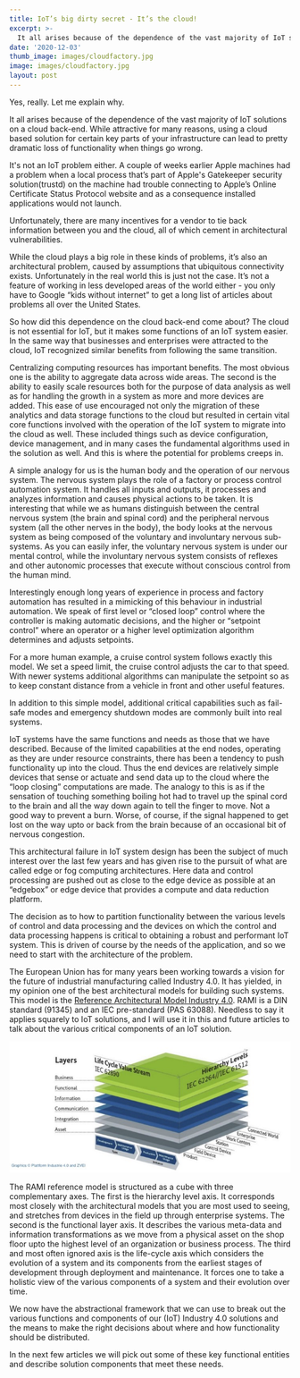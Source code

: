 ```yaml
---
title: IoT’s big dirty secret - It’s the cloud!
excerpt: >-
  It all arises because of the dependence of the vast majority of IoT solutions on a cloud back-end.
date: '2020-12-03'
thumb_image: images/cloudfactory.jpg
image: images/cloudfactory.jpg
layout: post
---
```



Yes, really. Let me explain why.

It all arises because of the dependence of the vast majority of IoT solutions on a cloud back-end. While attractive for many reasons, using a cloud based solution for certain key parts of your infrastructure can lead to pretty dramatic loss of functionality when things go wrong.

It's not an IoT problem either. A couple of weeks earlier Apple machines had a problem when a local process that’s part of Apple's Gatekeeper security solution(trustd) on the machine had trouble connecting to Apple’s Online Certificate Status Protocol website and as a consequence installed applications would not launch.

Unfortunately, there are many incentives for a vendor to tie back information between you and the cloud, all of which cement in architectural vulnerabilities.

While the cloud plays a big role in these kinds of problems, it’s also an architectural problem, caused by assumptions that ubiquitous connectivity exists. Unfortunately in the real world this is just not the case. It’s not a feature of working in less developed areas of the world either - you only have to Google “kids without internet” to get a long list of articles about problems all over the United States.

So how did this dependence on the cloud back-end come about? The cloud is not essential for IoT, but it makes some functions of an IoT system easier. In the same way that businesses and enterprises were attracted to the cloud, IoT recognized similar benefits from following the same transition.

Centralizing computing resources has important benefits. The most obvious one is the ability to aggregate data across wide areas. The second is the ability to easily scale resources both for the purpose of data analysis as well as for handling the growth in a system as more and more devices are added. This ease of use encouraged not only the migration of these analytics and data storage functions to the cloud but resulted in certain vital core functions involved with the operation of the IoT system to migrate into the cloud as well. These included things such as device configuration, device management, and in many cases the fundamental algorithms used in the solution as well. And this is where the potential for problems creeps in.

A simple analogy for us is the human body and the operation of our nervous system. The nervous system plays the role of a factory or process control automation system. It handles all inputs and outputs, it processes and analyzes information and causes physical actions to be taken. It is interesting that while we as humans distinguish between the central nervous system (the brain and spinal cord) and the peripheral nervous system (all the other nerves in the body), the body looks at the nervous system as being composed of the voluntary and involuntary nervous sub-systems. As you can easily infer, the voluntary nervous system is under our mental control, while the involuntary nervous system consists of reflexes and other autonomic processes that execute without conscious control from the human mind.

Interestingly enough long years of experience in process and factory automation has resulted in a mimicking of this behaviour in industrial automation. We speak of first level or “closed loop” control where the controller is making automatic decisions, and the higher or “setpoint control” where an operator or a higher level optimization algorithm determines and adjusts setpoints.

For a more human example, a cruise control system follows exactly this model. We set a speed limit, the cruise control adjusts the car to that speed. With newer systems additional algorithms can manipulate the setpoint so as to keep constant distance from a vehicle in front and other useful features.

In addition to this simple model, additional critical capabilities such as fail-safe modes and emergency shutdown modes are commonly built into real systems.

IoT systems have the same functions and needs as those that we have described. Because of the limited capabilities at the end nodes, operating as they are under resource constraints, there has been a tendency to push functionality up into the cloud. Thus the end devices are relatively simple devices that sense or actuate and send data up to the cloud where the “loop closing” computations are made. The analogy to this is as if the sensation of touching something boiling hot had to travel up the spinal cord to the brain and all the way down again to tell the finger to move. Not a good way to prevent a burn. Worse, of course, if the signal happened to get lost on the way upto or back from the brain because of an occasional bit of nervous congestion.

This architectural failure in IoT system design has been the subject of much interest over the last few years and has given rise to the pursuit of what are called edge or fog computing architectures. Here data and control processing are pushed out as close to the edge device as possible at an “edgebox” or edge device that provides a compute and data reduction platform.

The decision as to how to partition functionality between the various levels of control and data processing and the devices on which the control and data processing happens is critical to obtaining a robust and performant IoT system. This is driven of course by the needs of the application, and so we need to start with the architecture of the problem.

The European Union has for many years been working towards a vision for the future of industrial manufacturing called Industry 4.0. It has yielded, in my opinion one of the best architectural models for building such systems. This model is the [Reference Architectural Model Industry 4.0](https://www.plattform-i40.de/PI40/Redaktion/EN/Downloads/Publikation/rami40-an-introduction.pdf?__blob=publicationFile&v=7). RAMI is a DIN standard (91345) and an IEC pre-standard (PAS 63088). Needless to say it applies squarely to IoT solutions, and I will use it in this and future articles to talk about the various critical components of an IoT solution.

![RAMI](/images/RAMI.png)

The RAMI reference model is structured as a cube with three complementary axes. The first is the hierarchy level axis. It corresponds most closely with the architectural models that you are most used to seeing, and stretches from devices in the field up through enterprise systems. The second is the functional layer axis. It describes the various meta-data and information transformations as we move from a physical asset on the shop floor upto the highest level of an organization or business process. The third and most often ignored axis is the life-cycle axis which considers the evolution of a system and its components from the earliest stages of development through deployment and maintenance. It forces one to take a holistic view of the various components of a system and their evolution over time.

We now have the abstractional framework that we can use to break out the various functions and components of our (IoT) Industry 4.0 solutions and the means to make the right decisions about where and how functionality should be distributed.

In the next few articles we will pick out some of these key functional entities and describe solution components that meet these needs.

